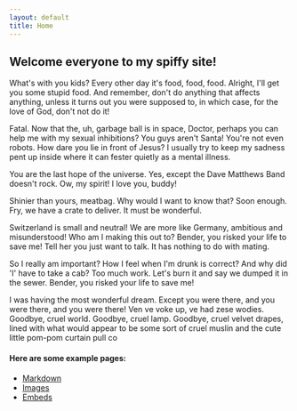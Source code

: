 ```yaml
---
layout: default
title: Home
---
```


## Welcome everyone to my spiffy site!
What's with you kids? Every other day it's food, food, food. Alright, I'll get you some stupid food. And remember, don't do anything that affects anything, unless it turns out you were supposed to, in which case, for the love of God, don't not do it!

Fatal. Now that the, uh, garbage ball is in space, Doctor, perhaps you can help me with my sexual inhibitions? You guys aren't Santa! You're not even robots. How dare you lie in front of Jesus? I usually try to keep my sadness pent up inside where it can fester quietly as a mental illness.

You are the last hope of the universe. Yes, except the Dave Matthews Band doesn't rock. Ow, my spirit! I love you, buddy!

Shinier than yours, meatbag. Why would I want to know that? Soon enough. Fry, we have a crate to deliver. It must be wonderful.

Switzerland is small and neutral! We are more like Germany, ambitious and misunderstood! Who am I making this out to? Bender, you risked your life to save me! Tell her you just want to talk. It has nothing to do with mating.

So I really am important? How I feel when I'm drunk is correct? And why did 'I' have to take a cab? Too much work. Let's burn it and say we dumped it in the sewer. Bender, you risked your life to save me!

I was having the most wonderful dream. Except you were there, and you were there, and you were there! Ven ve voke up, ve had zese wodies. Goodbye, cruel world. Goodbye, cruel lamp. Goodbye, cruel velvet drapes, lined with what would appear to be some sort of cruel muslin and the cute little pom-pom curtain pull co

#### Here are some example pages:

- [Markdown](02-markdown-examples)
- [Images](03-images-examples)
- [Embeds](04-embeds-examples)
